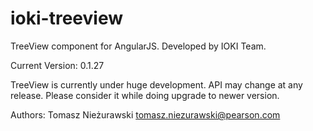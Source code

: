 ioki-treeview
=============

TreeView component for AngularJS. Developed by IOKI Team.

Current Version: 0.1.27

TreeView is currently under huge development. API may change at any release. Please consider it while doing upgrade to newer version.

Authors:
Tomasz Nieżurawski <tomasz.niezurawski@pearson.com>